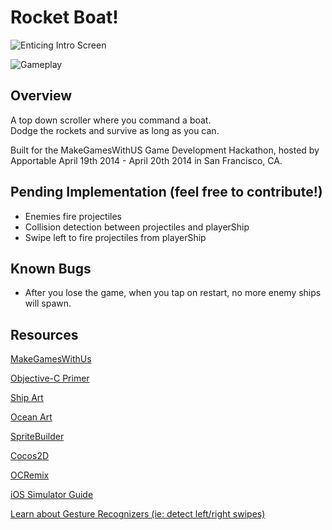 # Rocket Boat!
![Enticing Intro Screen](http://i6.minus.com/ilhpLNPG9Oshx.png)

![Gameplay](http://i4.minus.com/iSlVV63zuMo8Q.png)

## Overview

A top down scroller where you command a boat.  
Dodge the rockets and survive as long as you can.  

Built for the MakeGamesWithUS Game Development Hackathon, hosted by Apportable April 19th 2014 - April 20th 2014 in San Francisco, CA.

## Pending Implementation (feel free to contribute!)
- Enemies fire projectiles
- Collision detection between projectiles and playerShip
- Swipe left to fire projectiles from playerShip

## Known Bugs
- After you lose the game, when you tap on restart, no more enemy ships will spawn.  

## Resources
[MakeGamesWithUs](https://www.makegameswith.us/home/)  

[Objective-C Primer](https://www.makegameswith.us/tutorials/objective-c-and-debugging/objective-c-primer/)  

[Ship Art](http://opengameart.org/content/ships-with-ripple-effect)  

[Ocean Art](http://www.dundjinni.com/forums/forum_posts.asp?TID=7668&KW=tile)

[SpriteBuilder](http://www.spritebuilder.com/)  

[Cocos2D](http://www.cocos2d-iphone.org/)

[OCRemix](http://ocremix.org/remix/OCR02807)

[iOS Simulator Guide](https://developer.apple.com/library/ios/documentation/IDEs/Conceptual/iOS_Simulator_Guide/InteractingwiththeiOSSimulator/InteractingwiththeiOSSimulator.html)

[Learn about Gesture Recognizers (ie: detect left/right swipes)](https://www.makegameswith.us/gamernews/387/build-your-own-2048-with-spritebuilder-and-cocos2d)

